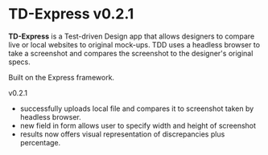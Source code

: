 # TD-Express v0.2.1

**TD-Express** is a Test-driven Design app that allows designers to compare live or local websites to original mock-ups. TDD uses a headless browser to take a screenshot and compares the screenshot to the designer's original specs.

Built on the Express framework.

v0.2.1
+ successfully uploads local file and compares it to screenshot taken by headless browser.
+ new field in form allows user to specify width and height of screenshot
+ results now offers visual representation of discrepancies plus percentage.
